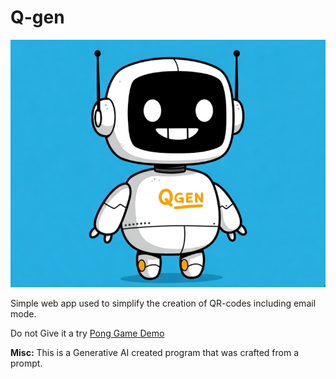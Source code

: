 # Q-gen

![](/images/qgen.png)

Simple web app used to simplify the creation of QR-codes including email mode.

Do not Give it a try  <a href="https://ashes00.github.io/Web-Pong/" target="_blank">Pong Game Demo</a>

**Misc:** This is a Generative AI created program that was crafted from a prompt.
